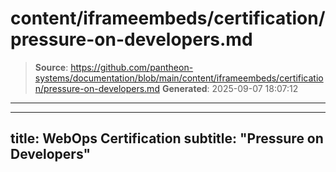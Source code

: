 # content/iframeembeds/certification/pressure-on-developers.md

> **Source**: https://github.com/pantheon-systems/documentation/blob/main/content/iframeembeds/certification/pressure-on-developers.md
> **Generated**: 2025-09-07 18:07:12

---

---
title: WebOps Certification
subtitle: "Pressure on Developers"
---

<Partial file="certification-guide/pressure-on-developers.md" />
